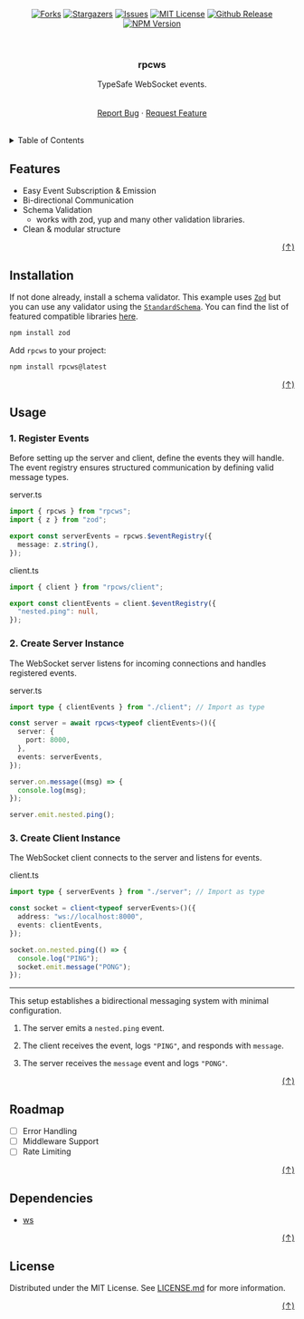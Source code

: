 <a id="readme-top" />

<div align="center">

[![Forks][forks-shield]][forks-url]
[![Stargazers][stars-shield]][stars-url]
[![Issues][issues-shield]][issues-url]
[![MIT License][license-shield]][license-url]
[![Github Release][github-release-shield]][github-release-url]
[![NPM Version][npm-release-shield]][npm-release-url]

</div>
<br />
<div align="center">
    <h3>rpcws</h3>
    <p>
        TypeSafe WebSocket events.
        <br />
        <br />
        <br />
        <a href="https://github.com/jslno/rpcws/issues/new">Report Bug</a>
        &middot;
        <a href="https://github.com/jslno/rpcws/issues/new">Request Feature</a>
    </p>
</div>
<br />

<details>
    <summary>Table of Contents</summary>
    <ol>
        <li><a href="#features">Features</a></li>
        <li><a href="#installation">Installation</a></li>
        <li>
            <a href="#usage">Usage</a>
            <ul>
                <li><a href="#1-register-events">Register Events</a></li>
                <li><a href="#2-create-server-instance">Create Server Instance</a></li>
                <li><a href="#3-create-client-instance">Create Client Instance</a></li>
            </ul>
        </li>
        <li><a href="#roadmap">Roadmap</a></li>
        <li><a href="#dependencies">Dependencies</a></li>
        <li><a href="#license">License</a></li>
    </ol>
</details>

## Features

- Easy Event Subscription & Emission
- Bi-directional Communication
- Schema Validation
  - works with zod, yup and many other validation libraries.
- Clean & modular structure

<div align="right"><a href="#readme-top">(&ShortUpArrow;)</a></div>

## Installation

If not done already, install a schema validator. This example uses [`Zod`][zod-url] but you can use any validator using the [`StandardSchema`][standardschema-url]. You can find the list of featured compatible libraries [here][standardschema-lib-url].

```sh
npm install zod
```

Add `rpcws` to your project:

```sh
npm install rpcws@latest
```

<div align="right"><a href="#readme-top">(&ShortUpArrow;)</a></div>

## Usage

### 1. Register Events

Before setting up the server and client, define the events they will handle. The event registry ensures structured communication by defining valid message types.

server.ts

```ts
import { rpcws } from "rpcws";
import { z } from "zod";

export const serverEvents = rpcws.$eventRegistry({
  message: z.string(),
});
```

client.ts

```ts
import { client } from "rpcws/client";

export const clientEvents = client.$eventRegistry({
  "nested.ping": null,
});
```

### 2. Create Server Instance

The WebSocket server listens for incoming connections and handles registered events.

server.ts

```ts
import type { clientEvents } from "./client"; // Import as type

const server = await rpcws<typeof clientEvents>()({
  server: {
    port: 8000,
  },
  events: serverEvents,
});

server.on.message((msg) => {
  console.log(msg);
});

server.emit.nested.ping();
```

### 3. Create Client Instance

The WebSocket client connects to the server and listens for events.

client.ts

```ts
import type { serverEvents } from "./server"; // Import as type

const socket = client<typeof serverEvents>()({
  address: "ws://localhost:8000",
  events: clientEvents,
});

socket.on.nested.ping(() => {
  console.log("PING");
  socket.emit.message("PONG");
});
```
---

This setup establishes a bidirectional messaging system with minimal configuration.

1. The server emits a `nested.ping` event.

2. The client receives the event, logs `"PING"`, and responds with `message`.

3. The server receives the `message` event and logs `"PONG"`.


<div align="right"><a href="#readme-top">(&ShortUpArrow;)</a></div>

## Roadmap

- [ ] Error Handling
- [ ] Middleware Support
- [ ] Rate Limiting

<div align="right"><a href="#readme-top">(&ShortUpArrow;)</a></div>

## Dependencies

- [ws][ws-url]

<div align="right"><a href="#readme-top">(&ShortUpArrow;)</a></div>

## License

Distributed under the MIT License. See [LICENSE.md][license-url] for more information.

<div align="right"><a href="#readme-top">(&ShortUpArrow;)</a></div>

[forks-shield]: https://img.shields.io/github/forks/jslno/rpcws.svg?style=for-the-badge
[forks-url]: https://github.com/jslno/rpcws/network/members
[stars-shield]: https://img.shields.io/github/stars/jslno/rpcws.svg?style=for-the-badge
[stars-url]: https://github.com/jslno/rpcws/stargazers
[issues-shield]: https://img.shields.io/github/issues/jslno/rpcws.svg?style=for-the-badge
[issues-url]: https://github.com/jslno/rpcws/issues
[license-shield]: https://img.shields.io/github/license/jslno/rpcws.svg?style=for-the-badge
[license-url]: https://github.com/jslno/rpcws/blob/master/LICENSE.txt
[github-release-shield]: https://img.shields.io/github/v/release/jslno/rpcws?style=for-the-badge
[github-release-url]: github.com/jslno/rpcws/releases/latest
[npm-release-shield]: https://img.shields.io/npm/v/rpcws?style=for-the-badge
[npm-release-url]: www.npmjs.com/package/rpcws/v/latest
[zod-url]: https://github.com/colinhacks/zod
[standardschema-url]: https://standardschema.dev
[standardschema-lib-url]: https://standardschema.dev/#what-schema-libraries-implement-the-spec
[ws-url]: https://github.com/websockets/ws
